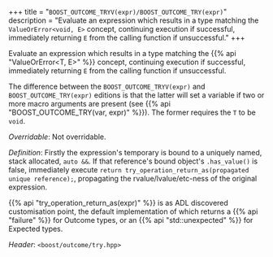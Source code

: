 +++
title = "`BOOST_OUTCOME_TRYV(expr)/BOOST_OUTCOME_TRY(expr)`"
description = "Evaluate an expression which results in a type matching the `ValueOrError<void, E>` concept, continuing execution if successful, immediately returning `E` from the calling function if unsuccessful."
+++

Evaluate an expression which results in a type matching the {{% api "ValueOrError<T, E>" %}} concept, continuing execution if successful, immediately returning `E` from the calling function if unsuccessful.

The difference between the `BOOST_OUTCOME_TRYV(expr)` and `BOOST_OUTCOME_TRY(expr)` editions is that the latter will set a variable if two or more macro arguments are present (see {{% api "BOOST_OUTCOME_TRY(var, expr)" %}}). The former requires the `T` to be `void`.

*Overridable*: Not overridable.

*Definition*: Firstly the expression's temporary is bound to a uniquely named, stack allocated, `auto &&`. If that reference's bound object's `.has_value()` is false, immediately execute `return try_operation_return_as(propagated unique reference);`, propagating the rvalue/lvalue/etc-ness of the original expression.

{{% api "try_operation_return_as(expr)" %}} is as ADL discovered customisation point, the default implementation of which returns a {{% api "failure<E>" %}} for Outcome types, or an {{% api "std::unexpected<E>" %}} for Expected types.

*Header*: `<boost/outcome/try.hpp>`